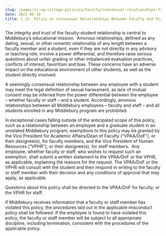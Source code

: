 ```yaml
---
slug: /pages/ii-ug-college-policies/faculty/consensual-relationships-faculty
date: 2021-09-10
title: C.25. Policy on Consensual Relationships Between Faculty and Staff Members and Students
---
```

The integrity and trust of the faculty-student relationship is central to Middlebury’s educational mission.  Amorous relationships, defined as any dating, sexual, or other romantic relationship of any length between a faculty member and a student, even if they are not directly in any advisory or teaching role, involve a power differential, and therefore raise serious questions about unfair grading or other imbalanced evaluation practices, conflicts of interest, favoritism and bias. These concerns have an adverse impact on the educational environment of other students, as well as the student directly involved.

A seemingly consensual relationship between any employee with a student may meet the legal definition of sexual harassment, as lack of mutual consent may be inferred from the power differential between the employee – whether faculty or staff – and a student. Accordingly, amorous relationships between all Middlebury employees – faculty and staff – and all students enrolled in any Middlebury program are prohibited.

In exceptional cases falling outside of the anticipated scope of this policy, such as a relationship between an employee and a graduate student in an unrelated Middlebury program, exemptions to this policy may be granted by the Vice President for Academic Affairs/Dean of Faculty (“VPAA/DoF”), or their designee(s), for faculty members, and the Vice President of Human Resources (“VPHR”), or their designee(s), for staff members.  Any employee, whether faculty or staff, who wishes to request such an exemption, shall submit a written statement to the VPAA/DoF or the VPHR, as applicable, explaining the reasons for the request. The VPAA/DoF or the VPHR will consult with the student and then respond in writing to the faculty or staff member with their decision and any conditions of approval that may apply, as applicable.

Questions about this policy shall be directed to the VPAA/DoF for faculty, or the VPHR for staff.

If Middlebury receives information that a faculty or staff member has violated this policy, the procedures laid out in the applicable misconduct policy shall be followed. If the employee is found to have violated this policy, the faculty or staff member will be subject to all appropriate discipline, including termination, consistent with the procedures of the applicable policy.
